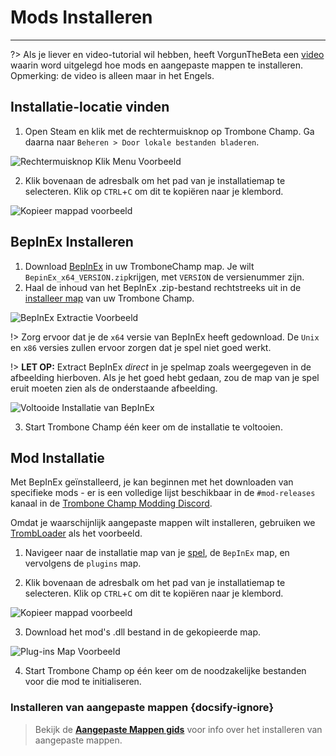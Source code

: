 # Mods Installeren
---

?> Als je liever en video-tutorial wil hebben, heeft VorgunTheBeta een [video](https://youtu.be/pSwNSGx-P5c) waarin word uitgelegd hoe mods en aangepaste mappen te installeren. Opmerking: de video is alleen maar in het Engels.

## Installatie-locatie vinden
1. Open Steam en klik met de rechtermuisknop op Trombone Champ. Ga daarna naar `Beheren > Door lokale bestanden bladeren`.

![Rechtermuisknop Klik Menu Voorbeeld](../docs/files/localfilescontext.png)

2. Klik bovenaan de adresbalk om het pad van je installatiemap te selecteren. Klik op `CTRL`+`C` om dit te kopiëren naar je klembord.

![Kopieer mappad voorbeeld](../docs/files/copyfolderpath.png)

## BepInEx Installeren

1. Download [BepInEx](https://github.com/BepInEx/BepInEx/releases/latest) in uw TromboneChamp map. Je wilt `BepinEx_x64_VERSION.zip`krijgen, met `VERSION` de versienummer zijn.
2. Haal de inhoud van het BepInEx .zip-bestand rechtstreeks uit in de [installeer map](##finding-install-location) van uw Trombone Champ.

![BepInEx Extractie Voorbeeld](../docs/files/bepinexextract.png)

!> Zorg ervoor dat je de `x64` versie van BepInEx heeft gedownload. De `Unix` en `x86` versies zullen ervoor zorgen dat je spel niet goed werkt.

!> **LET OP:** Extract BepInEx *direct* in je spelmap zoals weergegeven in de afbeelding hierboven. Als je het goed hebt gedaan, zou de map van je spel eruit moeten zien als de onderstaande afbeelding.

![Voltooide Installatie van BepInEx](../docs/files/finishedbepinex.png)

3. Start Trombone Champ één keer om de installatie te voltooien.

## Mod Installatie

Met BepInEx geïnstalleerd, je kan beginnen met het downloaden van specifieke mods - er is een volledige lijst beschikbaar in de `#mod-releases` kanaal in de [Trombone Champ Modding Discord](https://discord.gg/KVzKRsbetJ).

Omdat je waarschijnlijk aangepaste mappen wilt installeren, gebruiken we [TrombLoader](https://github.com/NyxTheShield/TrombLoader/releases/latest) als het voorbeeld.

1. Navigeer naar de installatie map van je [spel](###finding-install-location), de `BepInEx` map, en vervolgens de `plugins` map.

2. Klik bovenaan de adresbalk om het pad van je installatiemap te selecteren. Klik op `CTRL`+`C` om dit te kopiëren naar je klembord.

![Kopieer mappad voorbeeld](../docs/files/copyfolderpathplugins.png)

3. Download het mod's .dll bestand in de gekopieerde map.

![Plug-ins Map Voorbeeld](../docs/files/pluginswithtrombloader.png)

4. Start Trombone Champ op één keer om de noodzakelijke bestanden voor die mod te initialiseren.

### Installeren van aangepaste mappen {docsify-ignore}

> Bekijk de [**Aangepaste Mappen gids**](installing-songs) voor info over het installeren van aangepaste mappen.